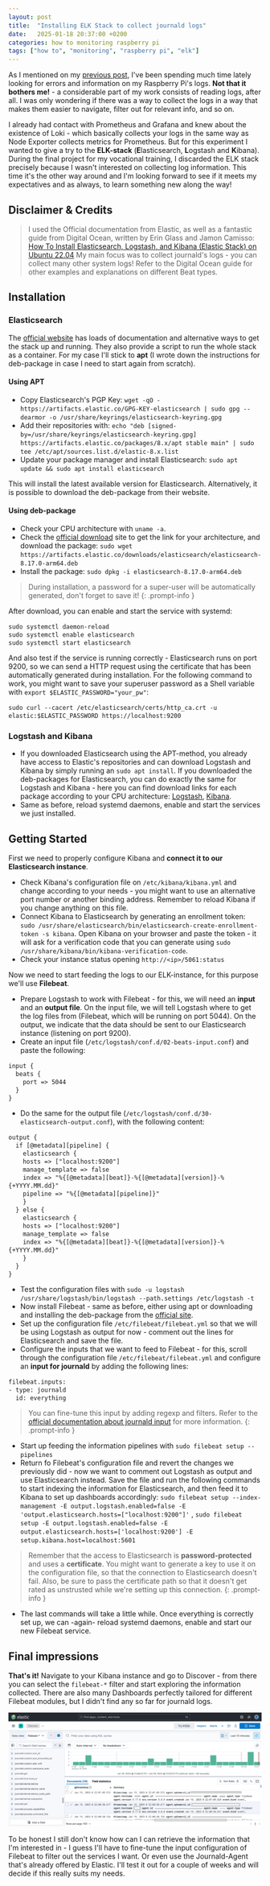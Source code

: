 ```yaml
---
layout: post
title:  "Installing ELK Stack to collect journald logs"
date:   2025-01-18 20:37:00 +0200
categories: how to monitoring raspberry pi
tags: ["how to", "monitoring", "raspberry pi", "elk"]
---
```


As I mentioned on my [previous post](https://d14znet.github.io/blog-chirpy/posts/troubleshooting-rpi-network-problems/), I've been spending much time lately looking for errors and information on my Raspberry Pi's logs. **Not that it bothers me!** - a considerable part of my work consists of reading logs, after all. I was only wondering if there was a way to collect the logs in a way that makes them easier to navigate, filter out for relevant info, and so on.

I already had contact with Prometheus and Grafana and knew about the existence of Loki - which basically collects your logs in the same way as Node Exporter collects metrics for Prometheus. But for this experiment I wanted to give a try to the **ELK-stack** (**E**lasticsearch, **L**ogstash and **K**ibana). During the final project for my vocational training, I discarded the ELK stack precisely because I wasn't interested on collecting log information. This time it's the other way around and I'm looking forward to see if it meets my expectatives and as always, to learn something new along the way!


## Disclaimer & Credits

> I used the Official documentation from Elastic, as well as a fantastic guide from Digital Ocean, written by Erin Glass and Jamon Camisso: [How To Install Elasticsearch, Logstash, and Kibana (Elastic Stack) on Ubuntu 22.04](https://www.digitalocean.com/community/tutorials/how-to-install-elasticsearch-logstash-and-kibana-elastic-stack-on-ubuntu-22-04)
> My main focus was to collect journald's logs - you can collect many other system logs! Refer to the Digital Ocean guide for other examples and explanations on different Beat types.


## Installation

### Elasticsearch

The [official website](https://www.elastic.co/guide/en/elasticsearch/reference/current/setup.html) has loads of documentation and alternative ways to get the stack up and running. They also provide a script to run the whole stack as a container. For my case I'll stick to **apt** (I wrote down the instructions for deb-package in case I need to start again from scratch).

#### Using APT
- Copy Elasticsearch's PGP Key: ```wget -qO - https://artifacts.elastic.co/GPG-KEY-elasticsearch | sudo gpg --dearmor -o /usr/share/keyrings/elasticsearch-keyring.gpg```
- Add their repositories with: ```echo "deb [signed-by=/usr/share/keyrings/elasticsearch-keyring.gpg] https://artifacts.elastic.co/packages/8.x/apt stable main" | sudo tee /etc/apt/sources.list.d/elastic-8.x.list```
- Update your package manager and install Elasticsearch: ```sudo apt update && sudo apt install elasticsearch```

This will install the latest available version for Elasticsearch. Alternatively, it is possible to download the deb-package from their website.

#### Using deb-package
- Check your CPU architecture with ```uname -a```.
- Check the [official download](https://www.elastic.co/downloads/elasticsearch) site to get the link for your architecture, and download the package: ```sudo wget https://artifacts.elastic.co/downloads/elasticsearch/elasticsearch-8.17.0-arm64.deb```
- Install the package: ```sudo dpkg -i elasticsearch-8.17.0-arm64.deb```

> During installation, a password for a super-user will be automatically generated, don't forget to save it!
{: .prompt-info }


After download, you can enable and start the service with systemd:

```console
sudo systemctl daemon-reload
sudo systemctl enable elasticsearch
sudo systemctl start elasticsearch
```

And also test if the service is running correctly - Elasticsearch runs on port 9200, so we can send a HTTP request using the certificate that has been automatically generated during installation. For the following command to work, you might want to save your superuser password as a Shell variable with ```export $ELASTIC_PASSWORD="your_pw"```:

```console
sudo curl --cacert /etc/elasticsearch/certs/http_ca.crt -u elastic:$ELASTIC_PASSWORD https://localhost:9200 
```

### Logstash and Kibana

- If you downloaded Elasticsearch using the APT-method, you already have access to Elastic's repositories and can download Logstash and Kibana by simply running an ```sudo apt install```. If you downloaded the deb-packages for Elasticsearch, you can do exactly the same for Logstash and Kibana - here you can find download links for each package according to your CPU architecture: [Logstash](https://www.elastic.co/downloads/logstash), [Kibana](https://www.elastic.co/downloads/kibana).
- Same as before, reload systemd daemons, enable and start the services we just installed.


## Getting Started

First we need to properly configure Kibana and **connect it to our Elasticsearch instance**.

- Check Kibana's configuration file on ```/etc/kibana/kibana.yml``` and change according to your needs - you might want to use an alternative port number or another binding address. Remember to reload Kibana if you change anything on this file.
- Connect Kibana to Elasticsearch by generating an enrollment token: ```sudo /usr/share/elasticsearch/bin/elasticsearch-create-enrollment-token -s kibana```. Open Kibana on your browser and paste the token - it will ask for a verification code that you can generate using ```sudo /usr/share/kibana/bin/kibana-verification-code```. 
- Check your instance status opening ```http://<ip>/5061:status```

Now we need to start feeding the logs to our ELK-instance, for this purpose we'll use **Filebeat**.

- Prepare Logstash to work with Filebeat - for this, we will need an **input** and an **output file**. On the input file, we will tell Logstash where to get the log files from (Filebeat, which will be running on port 5044). On the output, we indicate that the data should be sent to our Elasticsearch instance (listening on port 9200). 
- Create an input file (```/etc/logstash/conf.d/02-beats-input.conf```) and paste the following:

```console
input {
  beats {
    port => 5044
  }
} 
```
- Do the same for the output file (```/etc/logstash/conf.d/30-elasticsearch-output.conf```), with the following content:

```console
output {
  if [@metadata][pipeline] {
	elasticsearch {
  	hosts => ["localhost:9200"]
  	manage_template => false
  	index => "%{[@metadata][beat]}-%{[@metadata][version]}-%{+YYYY.MM.dd}"
  	pipeline => "%{[@metadata][pipeline]}"
	}
  } else {
	elasticsearch {
  	hosts => ["localhost:9200"]
  	manage_template => false
  	index => "%{[@metadata][beat]}-%{[@metadata][version]}-%{+YYYY.MM.dd}"
	}
  }
}
```
- Test the configuration files with ```sudo -u logstash /usr/share/logstash/bin/logstash --path.settings /etc/logstash -t```
- Now install Filebeat - same as before, either using apt or downloading and installing the deb-package from the [official site](https://www.elastic.co/downloads/beats/filebeat).
- Set up the configuration file ```/etc/filebeat/filebeat.yml``` so that we will be using Logstash as output for now - comment out the lines for Elasticsearch and save the file.
- Configure the inputs that we want to feed to Filebeat - for this, scroll through the configuration file ```/etc/filebeat/filebeat.yml``` and configure an **input for journald** by adding the following lines:

```console
filebeat.inputs:
- type: journald
  id: everything
```

> You can fine-tune this input by adding regexp and filters. Refer to the [official documentation about journald input](https://www.elastic.co/guide/en/beats/filebeat/current/filebeat-input-journald.html) for more information.
{: .prompt-info }

- Start up feeding the information pipelines with ```sudo filebeat setup --pipelines```
- Return fo Filebeat's configuration file and revert the changes we previously did - now we want to comment out Logstash as output and use Elasticsearch instead. Save the file and run the following commands to start indexing the information for Elasticsearch, and then feed it to Kibana to set up dashboards accordingly: ```sudo filebeat setup --index-management -E output.logstash.enabled=false -E 'output.elasticsearch.hosts=["localhost:9200"]'``` , ```sudo filebeat setup -E output.logstash.enabled=false -E output.elasticsearch.hosts=['localhost:9200'] -E setup.kibana.host=localhost:5601```

> Remember that the access to Elasticsearch is **password-protected** and uses a **certificate**. You might want to generate a key to use it on the configuration file, so that the connection to Elasticsearch doesn't fail. Also, be sure to pass the certificate path so that it doesn't get rated as unstrusted while we're setting up this connection.
{: .prompt-info }

- The last commands will take a little while. Once everything is correctly set up, we can -again- reload systemd daemons, enable and start our new Filebeat service.

## Final impressions

**That's it!** Navigate to your Kibana instance and go to Discover - from there you can select the ```filebeat-*``` filter and start exploring the information collected. There are also many Dashboards perfectly tailored for different Filebeat modules, but I didn't find any so far for journald logs.

![Visualizing data collected from journald](/assets/img/kibana-dashboard.png)

To be honest I still don't know how can I can retrieve the information that I'm interested in - I guess I'll have to fine-tune the input configuration of Filebeat to filter out the services I want. Or even use the Journald-Agent that's already offered by Elastic. I'll test it out for a couple of weeks and will decide if this really suits my needs.